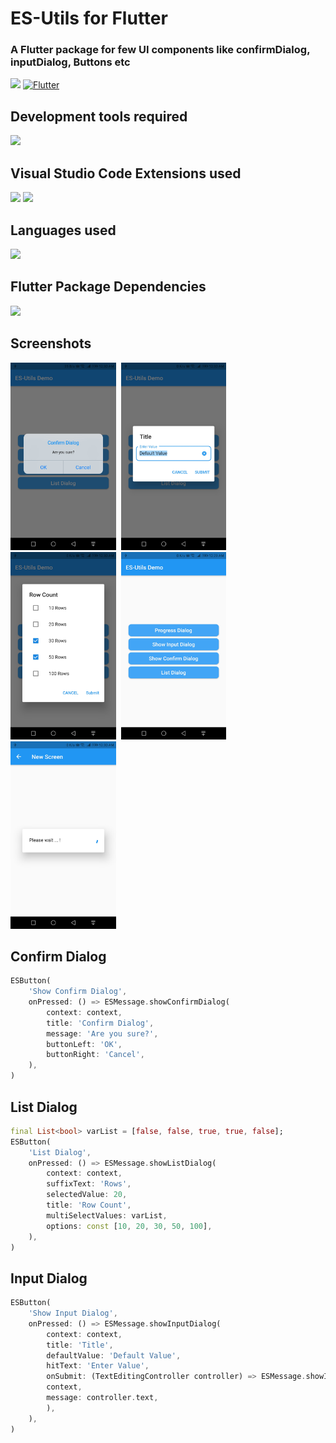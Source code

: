 # ES-Utils for Flutter

### A Flutter package for few UI components like confirmDialog, inputDialog, Buttons etc 

 
[![](https://img.shields.io/pub/v/es_utils.svg)](https://pub.dartlang.org/packages/es_utils)
[![Flutter](https://github.com/ajumalp/flutter_es_utils/actions/workflows/flutter-ci.yml/badge.svg?branch=main)](https://github.com/ajumalp/flutter_es_utils/actions/workflows/flutter.yml)


## Development tools required 
[![](https://img.shields.io/badge/Visual%20Studio%20Code-1.63-blue)](https://code.visualstudio.com/)

## Visual Studio Code Extensions used 
[![](https://img.shields.io/badge/Dart-2.12.0-blue)](https://marketplace.visualstudio.com/items?itemName=Dart-Code.dart-code)
[![](https://img.shields.io/badge/Flutter-2.8.0-blue)](https://marketplace.visualstudio.com/items?itemName=Dart-Code.flutter)

## Languages used 
![](https://img.shields.io/badge/Flutter-Dart-00979D)    

## Flutter Package Dependencies    
[![](https://img.shields.io/badge/URL_Launcher-v6.0.17-orange)](https://pub.dev/packages/url_launcher/versions/6.0.17) 


## Screenshots
<img src="https://raw.githubusercontent.com/ajumalp/flutter_es_utils/main/other/images/screenshots/scr-confirm.jpg" height="300">&nbsp;&nbsp;<img src="https://raw.githubusercontent.com/ajumalp/flutter_es_utils/main/other/images/screenshots/scr-input.jpg" height="300">&nbsp;&nbsp;<img src="https://raw.githubusercontent.com/ajumalp/flutter_es_utils/main/other/images/screenshots/scr-list.jpg" height="300">&nbsp;&nbsp;<img src="https://raw.githubusercontent.com/ajumalp/flutter_es_utils/main/other/images/screenshots/scr-main.jpg" height="300">&nbsp;&nbsp;<img src="https://raw.githubusercontent.com/ajumalp/flutter_es_utils/main/other/images/screenshots/scr-progress.jpg" height="300">
      
## Confirm Dialog 
```dart 
ESButton(
    'Show Confirm Dialog',
    onPressed: () => ESMessage.showConfirmDialog(
        context: context,
        title: 'Confirm Dialog',
        message: 'Are you sure?',
        buttonLeft: 'OK',
        buttonRight: 'Cancel',
    ),
)
```

## List Dialog 
```dart 
final List<bool> varList = [false, false, true, true, false];
ESButton(
    'List Dialog',
    onPressed: () => ESMessage.showListDialog(
        context: context,
        suffixText: 'Rows',
        selectedValue: 20,
        title: 'Row Count',
        multiSelectValues: varList,
        options: const [10, 20, 30, 50, 100],
    ),
)
```
## Input Dialog 
```dart
ESButton(
    'Show Input Dialog',
    onPressed: () => ESMessage.showInputDialog(
        context: context,
        title: 'Title',
        defaultValue: 'Default Value',
        hitText: 'Enter Value',
        onSubmit: (TextEditingController controller) => ESMessage.showInfoMessage(
        context,
        message: controller.text,
        ),
    ),
)
```
